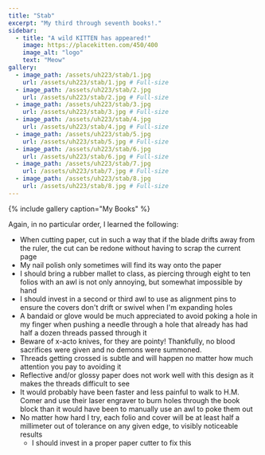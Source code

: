 ```yaml
---
title: "Stab"
excerpt: "My third through seventh books!."
sidebar:
  - title: "A wild KITTEN has appeared!"
    image: https://placekitten.com/450/400
    image_alt: "logo"
    text: "Meow"
gallery:
  - image_path: /assets/uh223/stab/1.jpg
    url: /assets/uh223/stab/1.jpg # Full-size
  - image_path: /assets/uh223/stab/2.jpg
    url: /assets/uh223/stab/2.jpg # Full-size
  - image_path: /assets/uh223/stab/3.jpg
    url: /assets/uh223/stab/3.jpg # Full-size
  - image_path: /assets/uh223/stab/4.jpg
    url: /assets/uh223/stab/4.jpg # Full-size
  - image_path: /assets/uh223/stab/5.jpg
    url: /assets/uh223/stab/5.jpg # Full-size
  - image_path: /assets/uh223/stab/6.jpg
    url: /assets/uh223/stab/6.jpg # Full-size
  - image_path: /assets/uh223/stab/7.jpg
    url: /assets/uh223/stab/7.jpg # Full-size
  - image_path: /assets/uh223/stab/8.jpg
    url: /assets/uh223/stab/8.jpg # Full-size
---
```


{% include gallery caption="My Books" %}

Again, in no particular order, I learned the following:

- When cutting paper, cut in such a way that if the blade drifts away from the ruler, the cut can be redone without having to scrap the current page
- My nail polish only sometimes will find its way onto the paper
- I should bring a rubber mallet to class, as piercing through eight to ten folios with an awl is not only annoying, but somewhat impossible by hand
- I should invest in a second or third awl to use as alignment pins to ensure the covers don't drift or swivel when I'm expanding holes
- A bandaid or glove would be much appreciated to avoid poking a hole in my finger when pushing a needle through a hole that already has had half a dozen threads passed through it
- Beware of x-acto knives, for they are pointy! Thankfully, no blood sacrifices were given and no demons were summoned.
- Threads getting crossed is subtle and will happen no matter how much attention you pay to avoiding it
- Reflective and/or glossy paper does not work well with this design as it makes the threads difficult to see
- It would probably have been faster and less painful to walk to H.M. Comer and use their laser engraver to burn holes through the book block than it would have been to manually use an awl to poke them out
- No matter how hard I try, each folio and cover will be at least half a millimeter out of tolerance on any given edge, to visibly noticeable results
  - I should invest in a proper paper cutter to fix this